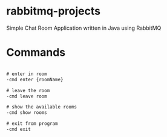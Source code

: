 # rabbitmq-projects
Simple Chat Room Application written in Java using RabbitMQ

# Commands

```cmd

# enter in room
-cmd enter {roomName}

# leave the room
-cmd leave room

# show the available rooms
-cmd show rooms

# exit from program
-cmd exit
```
